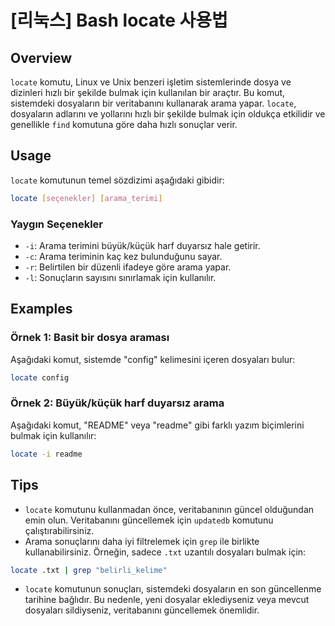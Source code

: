 # [리눅스] Bash locate 사용법

## Overview
`locate` komutu, Linux ve Unix benzeri işletim sistemlerinde dosya ve dizinleri hızlı bir şekilde bulmak için kullanılan bir araçtır. Bu komut, sistemdeki dosyaların bir veritabanını kullanarak arama yapar. `locate`, dosyaların adlarını ve yollarını hızlı bir şekilde bulmak için oldukça etkilidir ve genellikle `find` komutuna göre daha hızlı sonuçlar verir.

## Usage
`locate` komutunun temel sözdizimi aşağıdaki gibidir:

```bash
locate [seçenekler] [arama_terimi]
```

### Yaygın Seçenekler
- `-i`: Arama terimini büyük/küçük harf duyarsız hale getirir.
- `-c`: Arama teriminin kaç kez bulunduğunu sayar.
- `-r`: Belirtilen bir düzenli ifadeye göre arama yapar.
- `-l`: Sonuçların sayısını sınırlamak için kullanılır.

## Examples
### Örnek 1: Basit bir dosya araması
Aşağıdaki komut, sistemde "config" kelimesini içeren dosyaları bulur:

```bash
locate config
```

### Örnek 2: Büyük/küçük harf duyarsız arama
Aşağıdaki komut, "README" veya "readme" gibi farklı yazım biçimlerini bulmak için kullanılır:

```bash
locate -i readme
```

## Tips
- `locate` komutunu kullanmadan önce, veritabanının güncel olduğundan emin olun. Veritabanını güncellemek için `updatedb` komutunu çalıştırabilirsiniz.
- Arama sonuçlarını daha iyi filtrelemek için `grep` ile birlikte kullanabilirsiniz. Örneğin, sadece `.txt` uzantılı dosyaları bulmak için:

```bash
locate .txt | grep "belirli_kelime"
```

- `locate` komutunun sonuçları, sistemdeki dosyaların en son güncellenme tarihine bağlıdır. Bu nedenle, yeni dosyalar eklediyseniz veya mevcut dosyaları sildiyseniz, veritabanını güncellemek önemlidir.